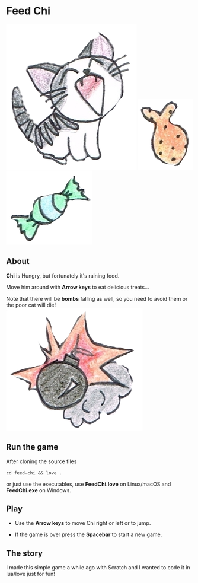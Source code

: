 # Feed Chi

![alt text](https://github.com/ItsJas/feed-chi/blob/master/images/er.png) ![alt text](https://github.com/ItsJas/feed-chi/blob/master/images/fd.png) ![alt text](https://github.com/ItsJas/feed-chi/blob/master/images/candy.png)

## About

**Chi** is Hungry, but fortunately it's raining food.

Move him around with **Arrow keys** to eat delicious treats...

Note that there will be **bombs** falling as well, so you need to avoid them or the poor cat will die! ![alt text](https://github.com/ItsJas/feed-chi/blob/master/images/bombexp.png)

## Run the game

After cloning the source files

```
cd feed-chi && love .
```

or just use the executables, use **FeedChi.love** on Linux/macOS and **FeedChi.exe** on Windows.


## Play
* Use the **Arrow keys** to move Chi right or left or to jump.

* If the game is over press the **Spacebar** to start a new game.

## The story

I made this simple game a while ago with Scratch and I wanted to code it in lua/love just for fun!
